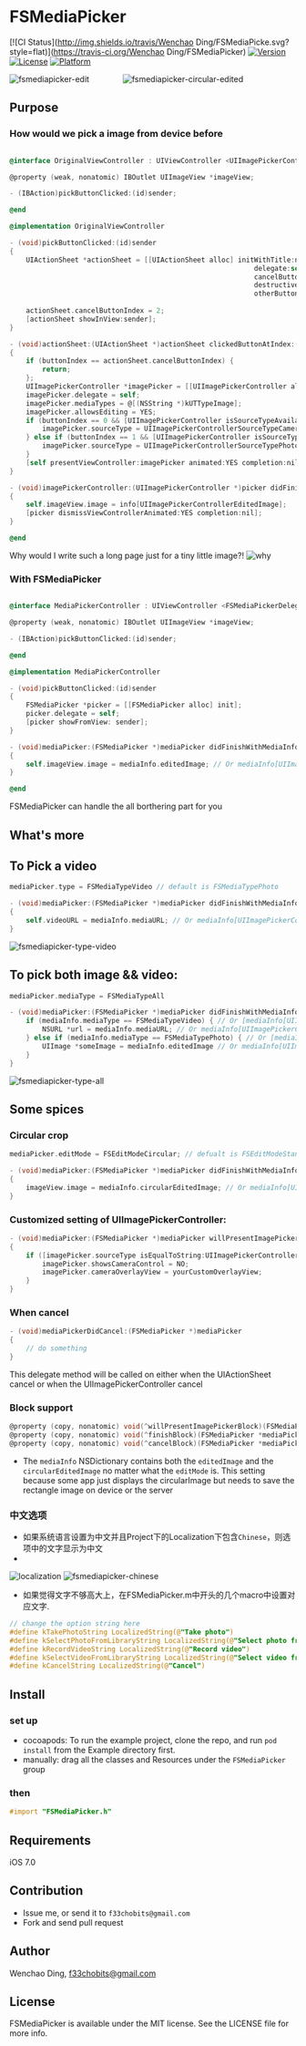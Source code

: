 # FSMediaPicker

[![CI Status](http://img.shields.io/travis/Wenchao Ding/FSMediaPicke.svg?style=flat)](https://travis-ci.org/Wenchao Ding/FSMediaPicker)
[![Version](https://img.shields.io/cocoapods/v/FSMediaPicker.svg?style=flat)](http://cocoadocs.org/docsets/FSMediaPicker)
[![License](https://img.shields.io/cocoapods/l/FSMediaPicker.svg?style=flat)](http://cocoadocs.org/docsets/FSMediaPicker)
[![Platform](https://img.shields.io/cocoapods/p/FSMediaPicker.svg?style=flat)](http://cocoadocs.org/docsets/FSMediaPicker)

![fsmediapicker-edit](https://cloud.githubusercontent.com/assets/5186464/6525012/1544d590-c43b-11e4-8ed2-8cf8eef14009.gif)  &nbsp;&nbsp;&nbsp;&nbsp;&nbsp;&nbsp;&nbsp;&nbsp;&nbsp;&nbsp;&nbsp;&nbsp;&nbsp; ![fsmediapicker-circular-edited](https://cloud.githubusercontent.com/assets/5186464/6524931/11bfd51a-c43a-11e4-8197-ced99a29df69.gif)

## Purpose

### How would we pick a image from device before

```objective-c

@interface OriginalViewController : UIViewController <UIImagePickerControllerDelegate,UINavigationControllerDelegate,UIActionSheetDelegate>

@property (weak, nonatomic) IBOutlet UIImageView *imageView;

- (IBAction)pickButtonClicked:(id)sender;

@end

@implementation OriginalViewController

- (void)pickButtonClicked:(id)sender
{
    UIActionSheet *actionSheet = [[UIActionSheet alloc] initWithTitle:nil 
                                                            delegate:self 
                                                            cancelButtonTitle:@"Cancel" 
                                                            destructiveButtonTitle:nil 
                                                            otherButtonTitles:@"Take photo",
                                                                              @"Select photo from camera", nil];
    actionSheet.cancelButtonIndex = 2;
    [actionSheet showInView:sender];
}

- (void)actionSheet:(UIActionSheet *)actionSheet clickedButtonAtIndex:(NSInteger)buttonIndex
{
    if (buttonIndex == actionSheet.cancelButtonIndex) {
        return;
    };
    UIImagePickerController *imagePicker = [[UIImagePickerController alloc] init];
    imagePicker.delegate = self;
    imagePicker.mediaTypes = @[(NSString *)kUTTypeImage];
    imagePicker.allowsEditing = YES;
    if (buttonIndex == 0 && [UIImagePickerController isSourceTypeAvailable:UIImagePickerControllerSourceTypeCamera]) {
        imagePicker.sourceType = UIImagePickerControllerSourceTypeCamera;
    } else if (buttonIndex == 1 && [UIImagePickerController isSourceTypeAvailable:UIImagePickerControllerSourceTypePhotoLibrary]) {
        imagePicker.sourceType = UIImagePickerControllerSourceTypePhotoLibrary;
    }
    [self presentViewController:imagePicker animated:YES completion:nil];
}

- (void)imagePickerController:(UIImagePickerController *)picker didFinishPickingMediaWithInfo:(NSDictionary *)info
{
    self.imageView.image = info[UIImagePickerControllerEditedImage];
    [picker dismissViewControllerAnimated:YES completion:nil];
}

@end
```

Why would I write such a long page just for a tiny little image?!
![why](http://cdn1.raywenderlich.com/wp-content/uploads/2012/09/Rage-why.png)

### With FSMediaPicker

```objective-c

@interface MediaPickerController : UIViewController <FSMediaPickerDelegate>

@property (weak, nonatomic) IBOutlet UIImageView *imageView;

- (IBAction)pickButtonClicked:(id)sender;

@end

@implementation MediaPickerController

- (void)pickButtonClicked:(id)sender
{
    FSMediaPicker *picker = [[FSMediaPicker alloc] init];
    picker.delegate = self;
    [picker showFromView: sender];
}

- (void)mediaPicker:(FSMediaPicker *)mediaPicker didFinishWithMediaInfo:(NSDictionary *)mediaInfo
{
    self.imageView.image = mediaInfo.editedImage; // Or mediaInfo[UIImagePickerControllerEditedImage]
}

@end
```

FSMediaPicker can handle the all borthering part for you


## What's more

## To Pick a video

```objective-c
mediaPicker.type = FSMediaTypeVideo // default is FSMediaTypePhoto

- (void)mediaPicker:(FSMediaPicker *)mediaPicker didFinishWithMediaInfo:(NSDictionary *)mediaInfo
{
    self.videoURL = mediaInfo.mediaURL; // Or mediaInfo[UIImagePickerControllerMediaURL]
}
```

![fsmediapicker-type-video](https://cloud.githubusercontent.com/assets/5186464/6525055/b20b75be-c43b-11e4-93eb-a0297157dd79.png)

## To pick both image && video:
```objective-c
mediaPicker.mediaType = FSMediaTypeAll

- (void)mediaPicker:(FSMediaPicker *)mediaPicker didFinishWithMediaInfo:(NSDictionary *)mediaInfo
    if (mediaInfo.mediaType == FSMediaTypeVideo) { // Or [mediaInfo[UIImagePickerControllerMediaType] isEqualToString:(NSString)kUTTypeMovie];
        NSURL *url = mediaInfo.mediaURL; // Or mediaInfo[UIImagePickerControllerMediaURL]
    } else if (mediaInfo.mediaType == FSMediaTypePhoto) { // Or [mediaInfo[UIImagePickerControllerMediaType] isEqualToString:(NSString)kUTTypeImage];
        UIImage *someImage = mediaInfo.editedImage // Or mediaInfo[UIImagePickerControllerEditedImage]
    }
}
```

![fsmediapicker-type-all](https://cloud.githubusercontent.com/assets/5186464/6525058/bc2e6736-c43b-11e4-811c-5d3f3ba82e26.png)

## Some spices

### Circular crop
```objective-c
mediaPicker.editMode = FSEditModeCircular; // defualt is FSEditModeStandard

- (void)mediaPicker:(FSMediaPicker *)mediaPicker didFinishWithMediaInfo:(NSDictionary *)mediaInfo
{
    imageView.image = mediaInfo.circularEditedImage; // Or mediaInfo[UIImagePickerControllerCircularEditedImage]
}
```
### Customized setting of UIImagePickerController:

```objective-c
- (void)mediaPicker:(FSMediaPicker *)mediaPicker willPresentImagePickerController:(UIImagePickerController *)imagePicker
{
    if ([imagePicker.sourceType isEqualToString:UIImagePickerControllerSourceTypeCamera]) {
        imagePicker.showsCameraControl = NO;
        imagePicker.cameraOverlayView = yourCustomOverlayView;
    }
}
```

### When cancel

```objective-c
- (void)mediaPickerDidCancel:(FSMediaPicker *)mediaPicker
{
    // do something
}
```
This delegate method will be called on either when the UIActionSheet cancel or when the UIImagePickerController cancel

### Block support

```objective-c
@property (copy, nonatomic) void(^willPresentImagePickerBlock)(FSMediaPicker *mediaPicker, UIImagePickerController *imagePicker);
@property (copy, nonatomic) void(^finishBlock)(FSMediaPicker *mediaPicker, NSDictionary *mediaInfo);
@property (copy, nonatomic) void(^cancelBlock)(FSMediaPicker *mediaPicker);
```

* The `mediaInfo` NSDictionary contains both the `editedImage` and the `circularEditedImage` no matter what the `editMode` is. This setting because some app just displays the circularImage but needs to save the rectangle image on device or the server

### 中文选项
* 如果系统语言设置为中文并且Project下的Localization下包含`Chinese`，则选项中的文字显示为中文
* 
![localization](https://cloud.githubusercontent.com/assets/5186464/6525144/dba46592-c43c-11e4-8115-d4f17e382d43.png)
![fsmediapicker-chinese](https://cloud.githubusercontent.com/assets/5186464/6525153/0de85dec-c43d-11e4-9b73-298bd2fa9b9a.png)

* 如果觉得文字不够高大上，在FSMediaPicker.m中开头的几个macro中设置对应文字. 

```objective-c
// change the option string here
#define kTakePhotoString LocalizedString(@"Take photo")
#define kSelectPhotoFromLibraryString LocalizedString(@"Select photo from photo library")
#define kRecordVideoString LocalizedString(@"Record video")
#define kSelectVideoFromLibraryString LocalizedString(@"Select video from photo library")
#define kCancelString LocalizedString(@"Cancel")
```

## Install

### set up

* cocoapods: To run the example project, clone the repo, and run `pod install` from the Example directory first.
* manually: drag all the classes and Resources under the `FSMediaPicker` group  

### then

```objective-c
#import "FSMediaPicker.h"
```

## Requirements

iOS 7.0

## Contribution

* Issue me, or send it to `f33chobits@gmail.com`
* Fork and send pull request

## Author

Wenchao Ding, f33chobits@gmail.com

## License

FSMediaPicker is available under the MIT license. See the LICENSE file for more info.

